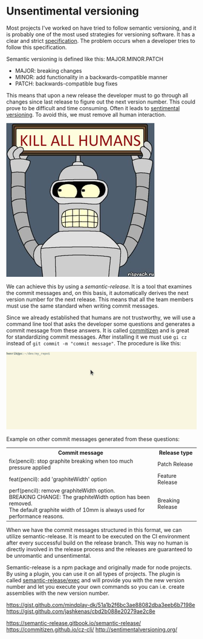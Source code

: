 # Unsentimental versioning

Most projects I've worked on have tried to follow semantic versioning, and it is probably one of the most used strategies for versioning software. It has a clear and strict [specification](https://semver.org/). The problem occurs when a developer tries to follow this specification.

Semantic versioning is defined like this: MAJOR.MINOR.PATCH
* MAJOR: breaking changes
* MINOR: add functionality in a backwards-compatible manner
* PATCH: backwards-compatible bug fixes

This means that upon a new release the developer must to go through all changes since last release to figure out the next version number. This could prove to be difficult and time consuming. Often it leads to [sentimental versioning](http://sentimentalversioning.org/). To avoid this, we must remove all human interaction.

![bender](bender.png)

We can achieve this by using a *semantic-release*. It is a tool that examines the commit messages and, on this basis, it automatically derives the next version number for the next release. This means that all the team members must use the same standard when writing commit messages. 

Since we already established that humans are not trustworthy, we will use a command line tool that asks the developer some questions and generates a commit message from these answers. It is called [commitizen](https://commitizen.github.io/cz-cli/) and is great for standardizing commit messages. After installing it we must use `gi cz` instead of `git commit -m "commit message"`. The procedure is like this:

![readme4-1](readme4-1.gif)

Example on other commit messages generated from these questions:
<table>
 <tr>
   <th style="max-width: 100px;">Commit message</th>
   <th>Release type</th>
 </tr>
    <tr>
        <td>fix(pencil): stop graphite breaking when too much pressure applied</td>
        <td>Patch Release</td>
    </tr>
        <tr>
        <td>feat(pencil): add 'graphiteWidth' option</td>
        <td>Feature Release</td>
    </tr>
        <tr>
        <td>perf(pencil): remove graphiteWidth option. 
            <br/>
            BREAKING CHANGE: The graphiteWidth option has been removed.
            <br/>
            The default graphite width of 10mm is always used for performance reasons.</td>
        <td>Breaking Release</td>
    </tr>
</table>

When we have the commit messages structured in this format, we can utilize semantic-release. It is meant to be executed on the CI environment after every successful build on the release branch. This way no human is directly involved in the release process and the releases are guaranteed to be unromantic and unsentimental.

Semantic-release is a npm package and originally made for node projects. By using a plugin, you can use it on all types of projects. The plugin is called [semantic-release/exec](https://github.com/semantic-release/exec) and will provide you with the new version number and let you execute your own commands so you can i.e. create assemblies with the new version number.



https://gist.github.com/mindplay-dk/51a1b2f6bc3ae88082dba3eeb6b7198e
https://gist.github.com/jashkenas/cbd2b088e20279ae2c8e

https://semantic-release.gitbook.io/semantic-release/
https://commitizen.github.io/cz-cli/
http://sentimentalversioning.org/
